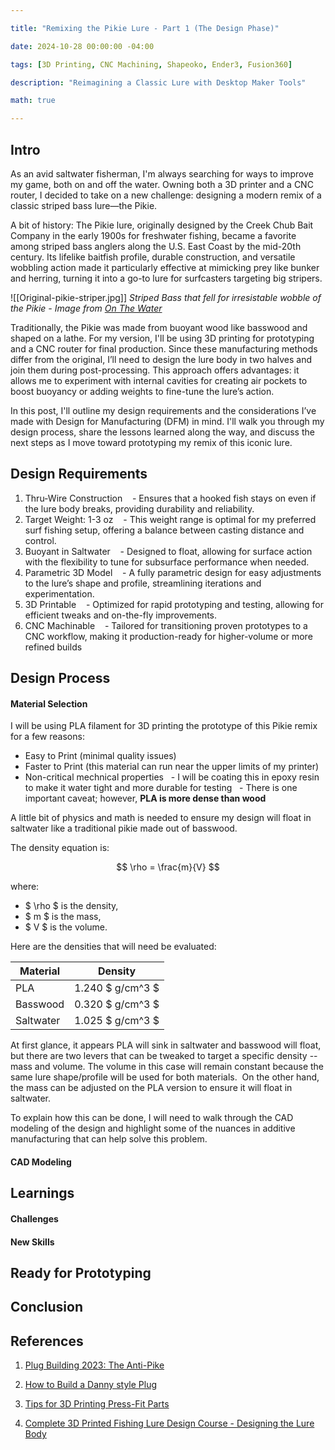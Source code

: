 ```yaml
---

title: "Remixing the Pikie Lure - Part 1 (The Design Phase)"

date: 2024-10-28 00:00:00 -04:00

tags: [3D Printing, CNC Machining, Shapeoko, Ender3, Fusion360]

description: "Reimagining a Classic Lure with Desktop Maker Tools"

math: true

---
```

## Intro
As an avid saltwater fisherman, I'm always searching for ways to improve my game, both on and off the water. Owning both a 3D printer and a CNC router, I decided to take on a new challenge: designing a modern remix of a classic striped bass lure—the Pikie.

A bit of history: The Pikie lure, originally designed by the Creek Chub Bait Company in the early 1900s for freshwater fishing, became a favorite among striped bass anglers along the U.S. East Coast by the mid-20th century. Its lifelike baitfish profile, durable construction, and versatile wobbling action made it particularly effective at mimicking prey like bunker and herring, turning it into a go-to lure for surfcasters targeting big stripers.

![[Original-pikie-striper.jpg]]
*Striped Bass that fell for irresistable wobble of the Pikie - Image from [On The Water](https://onthewater.com/choose-the-right-striper-plug)*

Traditionally, the Pikie was made from buoyant wood like basswood and shaped on a lathe. For my version, I'll be using 3D printing for prototyping and a CNC router for final production. Since these manufacturing methods differ from the original, I’ll need to design the lure body in two halves and join them during post-processing. This approach offers advantages: it allows me to experiment with internal cavities for creating air pockets to boost buoyancy or adding weights to fine-tune the lure’s action.

In this post, I'll outline my design requirements and the considerations I’ve made with Design for Manufacturing (DFM) in mind. I'll walk you through my design process, share the lessons learned along the way, and discuss the next steps as I move toward prototyping my remix of this iconic lure.
## Design Requirements
1. Thru-Wire Construction
   - Ensures that a hooked fish stays on even if the lure body breaks, providing durability and reliability.
2. Target Weight: 1-3 oz
   - This weight range is optimal for my preferred surf fishing setup, offering a balance between casting distance and control.
3. Buoyant in Saltwater
   - Designed to float, allowing for surface action with the flexibility to tune for subsurface performance when needed.
4. Parametric 3D Model
   - A fully parametric design for easy adjustments to the lure’s shape and profile, streamlining iterations and experimentation.
5. 3D Printable
   - Optimized for rapid prototyping and testing, allowing for efficient tweaks and on-the-fly improvements.
6. CNC Machinable
   - Tailored for transitioning proven prototypes to a CNC workflow, making it production-ready for higher-volume or more refined builds
## Design Process
#### Material Selection
I will be using PLA filament for 3D printing the prototype of this Pikie remix for a few reasons:
- Easy to Print (minimal quality issues)
- Faster to Print (this material can run near the upper limits of my printer)
- Non-critical mechnical properties
  - I will be coating this in epoxy resin to make it water tight and more durable for testing
  -
There is one important caveat; however, **PLA is more dense than wood**

A little bit of physics and math is needed to ensure my design will float in saltwater like a traditional pikie made out of basswood.

The density equation is:

$$
\rho = \frac{m}{V}
$$

where:
- $ \rho $ is the density,
- $ m $ is the mass,
- $ V $ is the volume.

Here are the densities that will need be evaluated:

| Material | Density |
| --- | --- |
| PLA | 1.240 $ g/cm^3 $ |
| Basswood | 0.320 $ g/cm^3 $ |
| Saltwater | 1.025 $ g/cm^3 $ |

At first glance, it appears PLA will sink in saltwater and basswood will float, but there are two levers that can be tweaked to target a specific density -- mass and volume. The volume in this case will remain constant because the same lure shape/profile will be used for both materials.  On the other hand, the mass can be adjusted on the PLA version to ensure it will float in saltwater.

To explain how this can be done, I will need to walk through the CAD modeling of the design and highlight some of the nuances in additive manufacturing that can help solve this problem.
#### CAD Modeling

## Learnings

#### Challenges

#### New Skills

## Ready for Prototyping

<!-- Final Design -->

<!-- Next Post Tease -->

## Conclusion

<!-- encourage comments for feedback/questions

invite engagement - ask if anyone has remixed this or similar -->

  

## References

1. [Plug Building 2023: The Anti-Pike](https://www.thefisherman.com/article/plug-building-2023-the-anti-pike/)

2. [How to Build a Danny style Plug](https://www.stripers247.com/media/categories/how-to-build-a-danny-style-plug.7/)

3. [Tips for 3D Printing Press-Fit Parts](https://makezine.com/article/digital-fabrication/3d-printing-workshop/tips-3d-printing-press-fit-parts/)

4. [Complete 3D Printed Fishing Lure Design Course - Designing the Lure Body](https://youtu.be/7JGIUfx0y8I?si=sHJDN0qpQfNqf2Qc)